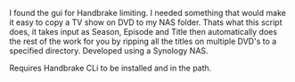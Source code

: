 I found the gui for Handbrake limiting. I needed something that would make it easy to copy a TV show on DVD to my NAS folder.  Thats what this script does, it takes input as Season, Episode and Title then automatically does the rest of the work for you by ripping all the titles on multiple DVD's to a specified directory. Developed using a Synology NAS.

Requires Handbrake CLi to be installed and in the path.
